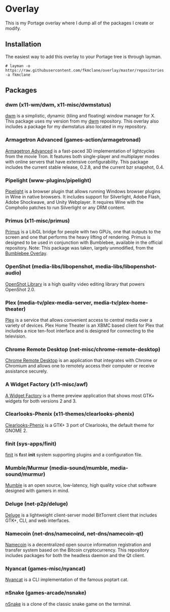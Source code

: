 Overlay
=======
This is my Portage overlay where I dump all of the packages I create or modify.

Installation
------------
The easiest way to add this overlay to your Portage tree is through layman.

```
# layman -o https://raw.githubusercontent.com/fkmclane/overlay/master/repositories.xml -a fkmclane
```

Packages
--------
### dwm (x11-wm/dwm, x11-misc/dwmstatus) ###
[dwm](http://dwm.suckless.org) is a simplistic, dynamic (tiling and floating) window manager for X. This package uses my version from my [dwm](https://github.com/fkmclane/dwm) repository. This overlay also includes a package for my dwmstatus also located in my repository.

### Armagetron Advanced (games-action/armagetronad) ###
[Armagetron Advanced](http://armagetronad.org) is a fast-paced 3D implementation of lightcycles from the movie Tron. It features both single-player and multiplayer modes with online servers that have extensive configurability. This package includes the current stable release, 0.2.8, and the current bzr snapshot, 0.4.

### Pipelight (www-plugins/pipelight) ###
[Pipelight](https://launchpad.net/pipelight) is a browser plugin that allows running Windows browser plugins in Wine in native browsers. It includes support for Silverlight, Adobe Flash, Adobe Shockwave, and Unity Webplayer. It requires Wine with the Compholio patches to run Silverlight or any DRM content.

### Primus (x11-misc/primus) ###
[Primus](https://github.com/amonakov/primus) is a LibGL bridge for people with two GPUs, one that outputs to the screen and one that performs the heavy lifting of rendering. Primus is designed to be used in conjunction with Bumblebee, available in the official repository. Note: This package was taken, largely unmodified, from the [Bumblebee Overlay](https://github.com/Bumblebee-Project/bumblebee-gentoo).

### OpenShot (media-libs/libopenshot, media-libs/libopenshot-audio) ###
[OpenShot Library](https://launchpad.net/libopenshot) is a high quality video editing library that powers OpenShot 2.0.

### Plex (media-tv/plex-media-server, media-tv/plex-home-theater) ###
[Plex](http://plex.tv) is a service that allows convenient access to central media over a variety of devices. Plex Home Theater is an XBMC based client for Plex that includes a nice ten-foot interface and is designed for connecting to the television.

### Chrome Remote Desktop (net-misc/chrome-remote-desktop) ###
[Chrome Remote Desktop](http://chrome.google.com/remotedesktop) is an application that integrates with Chrome or Chromium and allows one to remotely access their computer or receive assistance securely.

### A Widget Factory (x11-misc/awf) ###
[A Widget Factory](https://github.com/valr/awf) is a theme preview application that shows most GTK+ widgets for both versions 2 and 3.

### Clearlooks-Phenix (x11-themes/clearlooks-phenix) ###
[Clearlooks-Phenix](https://github.com/jpfleury/Clearlooks-Phenix) is a GTK+ 3 port of Clearlooks, the default theme for GNOME 2.

### finit (sys-apps/finit) ###
[finit](https://github.com/troglobit/finit) is **f**ast **init** system supporting plugins and a configuration file.

### Mumble/Murmur (media-sound/mumble, media-sound/murmur) ###
[Mumble](http://mumble.info/) is an open source, low-latency, high quality voice chat software designed with gamers in mind.

### Deluge (net-p2p/deluge) ###
[Deluge](http://deluge-torrent.org/) is a lightweight client-server model BitTorrent client that includes GTK+, CLI, and web interfaces.

### Namecoin (net-dns/namecoind, net-dns/namecoin-qt) ###
[Namecoin](http://namecoin.info) is a decentralized open source information registration and transfer system based on the Bitcoin cryptocurrency. This repository includes packages for both the headless daemon and the Qt client.

### Nyancat (games-misc/nyancat) ###
[Nyancat](https://github.com/klange/nyancat) is a CLI implementation of the famous poptart cat.

### nSnake (games-arcade/nsnake) ###
[nSnake](https://github.com/alexdantas/nSnake) is a clone of the classic snake game on the terminal.
